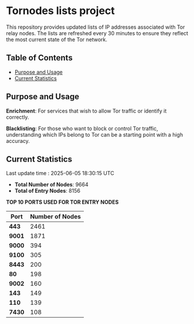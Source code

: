 # Tornodes lists project

This repository provides updated lists of IP addresses associated with Tor relay nodes. The lists are refreshed every 30 minutes to ensure they reflect the most current state of the Tor network.

## Table of Contents

- [Purpose and Usage](#purpose-and-usage)
- [Current Statistics](#current-statistics)


## Purpose and Usage

**Enrichment**: For services that wish to allow Tor traffic or identify it correctly.

**Blacklisting**: For those who want to block or control Tor traffic, understanding which IPs belong to Tor can be a starting point with a high accuracy.

## Current Statistics

Last update time : 2025-06-05 18:30:15 UTC

- **Total Number of Nodes**: 9664
- **Total of Entry Nodes**: 8156

**TOP 10 PORTS USED FOR TOR ENTRY NODES**

| **Port** | **Number of Nodes** |
|------|-----------------|
| **443**   | 2461  |
| **9001**   | 1871  |
| **9000**   | 394  |
| **9100**   | 305  |
| **8443**   | 200  |
| **80**   | 198  |
| **9002**   | 160  |
| **143**   | 149  |
| **110**   | 139  |
| **7430**   | 108  |

